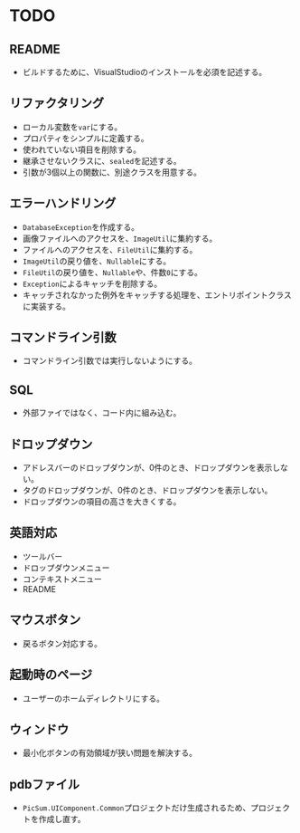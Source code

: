 # TODO
## README
* ビルドするために、VisualStudioのインストールを必須を記述する。
## リファクタリング 
* ローカル変数を`var`にする。
* プロパティをシンプルに定義する。
* 使われていない項目を削除する。
* 継承させないクラスに、`sealed`を記述する。
* 引数が3個以上の関数に、別途クラスを用意する。
## エラーハンドリング
* `DatabaseException`を作成する。
* 画像ファイルへのアクセスを、`ImageUtil`に集約する。
* ファイルへのアクセスを、`FileUtil`に集約する。
* `ImageUtil`の戻り値を、`Nullable`にする。
* `FileUtil`の戻り値を、`Nullable`や、件数`0`にする。
* `Exception`によるキャッチを削除する。
* キャッチされなかった例外をキャッチする処理を、エントリポイントクラスに実装する。
## コマンドライン引数
* コマンドライン引数では実行しないようにする。
## SQL
* 外部ファイではなく、コード内に組み込む。
## ドロップダウン
* アドレスバーのドロップダウンが、0件のとき、ドロップダウンを表示しない。
* タグのドロップダウンが、0件のとき、ドロップダウンを表示しない。
* ドロップダウンの項目の高さを大きくする。
## 英語対応
* ツールバー
* ドロップダウンメニュー
* コンテキストメニュー
* README
## マウスボタン
* 戻るボタン対応する。
## 起動時のページ
* ユーザーのホームディレクトリにする。
## ウィンドウ
* 最小化ボタンの有効領域が狭い問題を解決する。
## pdbファイル
* `PicSum.UIComponent.Common`プロジェクトだけ生成されるため、プロジェクトを作成し直す。